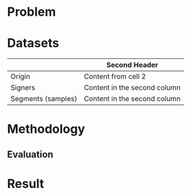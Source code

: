 
# Problem

# Datasets

| | Second Header|
|------------ | ------------|
|Origin | Content from cell 2|
|Signers | Content in the second column|
|Segments (samples) | Content in the second column|

# Methodology

## Evaluation

# Result

